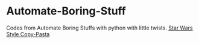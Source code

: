 # Automate-Boring-Stuff
Codes from Automate Boring Stuffs with python with little twists.
[Star Wars Style Copy-Pasta](https://github.com/adityavikram-amb/Automate-Boring-Stuff/blob/master/mclip2.py)
